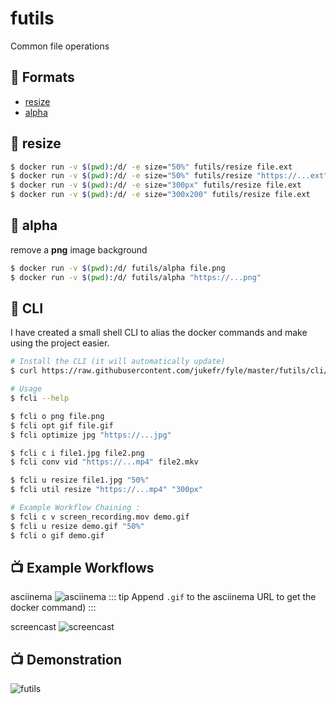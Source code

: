 # futils
Common file operations 

## :wrench: Formats
- [resize](#resize)
- [alpha](#alpha)
    
## :whale: resize
```bash
$ docker run -v $(pwd):/d/ -e size="50%" futils/resize file.ext
$ docker run -v $(pwd):/d/ -e size="50%" futils/resize "https://...ext"
$ docker run -v $(pwd):/d/ -e size="300px" futils/resize file.ext
$ docker run -v $(pwd):/d/ -e size="300x200" futils/resize file.ext
```

## :whale: alpha
remove a **png** image background
```bash
$ docker run -v $(pwd):/d/ futils/alpha file.png
$ docker run -v $(pwd):/d/ futils/alpha "https://...png"
```

## :crystal_ball: CLI
I have created a small shell CLI to alias the docker commands and make using the project easier.
```bash
# Install the CLI (it will automatically update)
$ curl https://raw.githubusercontent.com/jukefr/fyle/master/futils/cli/install | sh

# Usage
$ fcli --help

$ fcli o png file.png
$ fcli opt gif file.gif
$ fcli optimize jpg "https://...jpg" 

$ fcli c i file1.jpg file2.png
$ fcli conv vid "https://...mp4" file2.mkv  

$ fcli u resize file1.jpg "50%"
$ fcli util resize "https://...mp4" "300px" 

# Example Workflow Chaining :
$ fcli c v screen_recording.mov demo.gif
$ fcli u resize demo.gif "50%"
$ fcli o gif demo.gif
```

## :tv: Example Workflows
asciinema
![asciinema](https://s3.eu-west-3.amazonaws.com/juke-github/asciinema.gif)
::: tip
Append `.gif` to the asciinema URL to get the docker command)
:::

screencast
![screencast](https://s3.eu-west-3.amazonaws.com/juke-github/screencast.gif)

## :tv: Demonstration
![futils](https://s3.eu-west-3.amazonaws.com/juke-github/futils1.gif)
